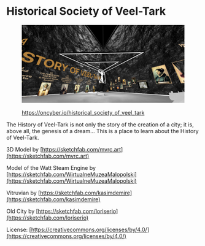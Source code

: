 # Historical Society of Veel-Tark

<figure><img src="../../.gitbook/assets/Historical Society of Veel-Tark.jpg" alt=""><figcaption><p><a href="https://oncyber.io/historical_society_of_veel_tark">https://oncyber.io/historical_society_of_veel_tark</a></p></figcaption></figure>

The History of Veel-Tark is not only the story of the creation of a city; it is, above all, the genesis of a dream... This is a place to learn about the History of Veel-Tark.

3D Model by [https://sketchfab.com/mvrc.art](https://sketchfab.com/mvrc.art)

Model of the Watt Steam Engine by [https://sketchfab.com/WirtualneMuzeaMalopolski](https://sketchfab.com/WirtualneMuzeaMalopolski)

Vitruvian by [https://sketchfab.com/kasimdemire](https://sketchfab.com/kasimdemire)

Old City by [https://sketchfab.com/loriserio](https://sketchfab.com/loriserio)

License: [https://creativecommons.org/licenses/by/4.0/](https://creativecommons.org/licenses/by/4.0/)
